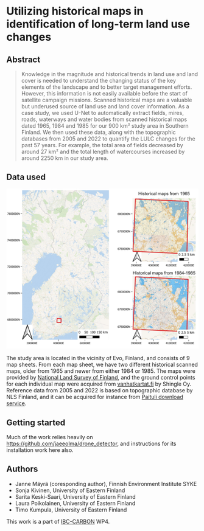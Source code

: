 # Utilizing historical maps in identification of long-term land use changes

## Abstract

> Knowledge in the magnitude and historical trends in land use and land cover is needed to understand the changing status of the key elements of the landscape and to better target management efforts. However, this information is not easily available before the start of satellite campaign missions. Scanned historical maps are a valuable but underused source of land use and land cover information. As a case study, we used U-Net to automatically extract fields, mires, roads, waterways and water bodies from scanned historical maps dated 1965, 1984 and 1985 for our 900 km² study area in Southern Finland. We then used these data, along with the topographic databases from 2005 and 2022 to quantify the LULC changes for the past 57 years. For example, the total area of fields decreased by around 27 km² and the total length of watercourses increased by around 2250 km in our study area.

## Data used

<img src='nb_figures/area_map.jpeg' width='700'>

The study area is located in the vicinity of Evo, Finland, and consists of 9 map sheets. From each map sheet, we have two different historical scanned maps, older from 1965 and newer from either 1984 or 1985. The maps were provided by [National Land Survey of Finland](https://www.maanmittauslaitos.fi/en/e-services/old-printed-maps), and the ground control points for each individual map were acquired from [vanhatkartat.fi](https://vanhatkartat.fi) by Shingle Oy. Reference data from 2005 and 2022 is based on topographic database by NLS Finland, and it can be acquired for instance from [Paituli download service](https://paituli.csc.fi/download.html).

## Getting started

Much of the work relies heavily on https://github.com/jaeeolma/drone_detector, and instructions for its installation work here also.

## Authors

* Janne Mäyrä (coresponding author), Finnish Environment Institute SYKE
* Sonja Kivinen, University of Eastern Finland
* Sarita Keski-Saari, University of Eastern Finland
* Laura Poikolainen, University of Eastern Finland
* Timo Kumpula, University of Eastern Finland

This work is a part of [IBC-CARBON](https://www.ibccarbon.fi/en-US) WP4.